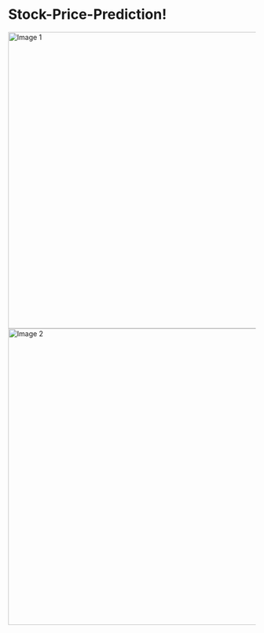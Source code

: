 
# Stock-Price-Prediction!

<img width="604" alt="Image 1" src="https://github.com/Shashank-K-V/Stock-Price-Prediction/Images/image 3.png">

<img width="604" alt="Image 2" src="https://github.com/Shashank-K-V/Stock-Price-Prediction/assets/61016233/8a896021-86d6-417f-9dad-a1b612891527">
